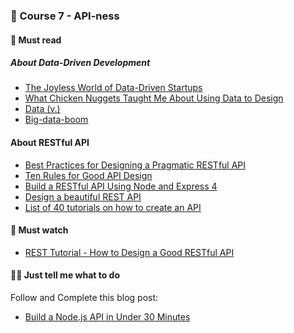 ### 📡 Course 7 - API-ness

#### 📖 Must read

##### About Data-Driven Development

* [The Joyless World of Data-Driven Startups
](https://medium.com/backchannel/the-joyless-world-of-data-driven-startups-b6f475f11f5f#.nersnluo0)
* [What Chicken Nuggets Taught Me About Using Data to Design](https://medium.com/design-x-data/what-chicken-nuggets-taught-me-about-using-data-to-design-b7d44dc7e855#.eshsn9gv9)
* [Data (v.)](https://medium.com/@blprnt/data-v-da0e0d24777c#.vhndps44v)
* [Big-data-boom](https://medium.com/@Capuchin/big-data-boom-how-data-world-is-going-to-change-by-2017-4c0604d90e62#.1ju33c2yv)

#### About RESTful API

* [Best Practices for Designing a Pragmatic RESTful API](http://www.vinaysahni.com/best-practices-for-a-pragmatic-restful-api?utm_content=buffer00858&utm_medium=social&utm_source=linkedin.com&utm_campaign=buffer)
* [Ten Rules for Good API Design](http://hintjens.com/blog:94)
* [Build a RESTful API Using Node and Express 4](https://scotch.io/tutorials/build-a-restful-api-using-node-and-express-4)
* [Design a beautiful REST API
](https://medium.com/@zwacky/design-a-beautiful-rest-api-901c73489458#.sx19mru1l)
* [List of 40 tutorials on how to create an API](http://blog.mashape.com/list-of-40-tutorials-on-how-to-create-an-api/)

#### 🍿 Must watch

* [REST Tutorial - How to Design a Good RESTful API](https://www.youtube.com/watch?v=sMKsmZbpyjE)

#### 👩‍💻 Just tell me what to do

Follow and Complete this blog post:

* [Build a Node.js API in Under 30 Minutes](https://medium.freecodecamp.org/building-a-simple-node-js-api-in-under-30-minutes-a07ea9e390d2)
